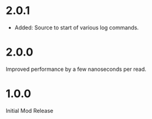 # 2.0.1

- Added: Source to start of various log commands.  

# 2.0.0

Improved performance by a few nanoseconds per read.

# 1.0.0
Initial Mod Release